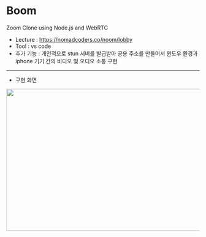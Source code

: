 # Boom

Zoom Clone using Node.js and WebRTC
- Lecture : https://nomadcoders.co/noom/lobby
- Tool : vs code
- 추가 기능 : 개인적으로 stun 서버를 발급받아 공용 주소를 만들어서 윈도우 환경과 iphone 기기 간의 비디오 및 오디오 소통 구현
<hr>

- 구현 화면
<img src="https://user-images.githubusercontent.com/108685557/212471209-5e512941-d0d8-4998-a92e-c88147a05ed0.jpg" width="700" height="370">
